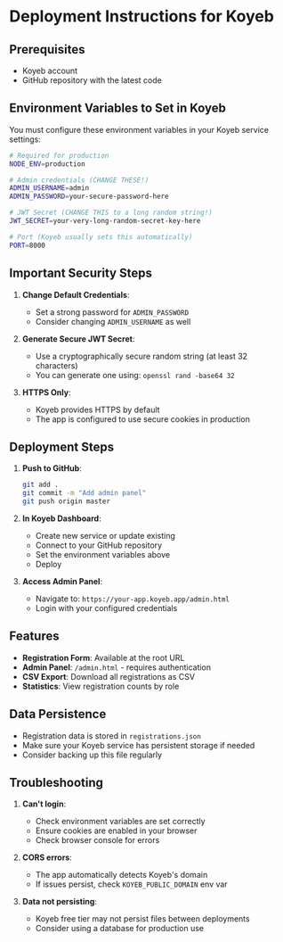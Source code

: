 # Deployment Instructions for Koyeb

## Prerequisites
- Koyeb account
- GitHub repository with the latest code

## Environment Variables to Set in Koyeb

You must configure these environment variables in your Koyeb service settings:

```bash
# Required for production
NODE_ENV=production

# Admin credentials (CHANGE THESE!)
ADMIN_USERNAME=admin
ADMIN_PASSWORD=your-secure-password-here

# JWT Secret (CHANGE THIS to a long random string!)
JWT_SECRET=your-very-long-random-secret-key-here

# Port (Koyeb usually sets this automatically)
PORT=8000
```

## Important Security Steps

1. **Change Default Credentials**: 
   - Set a strong password for `ADMIN_PASSWORD`
   - Consider changing `ADMIN_USERNAME` as well

2. **Generate Secure JWT Secret**:
   - Use a cryptographically secure random string (at least 32 characters)
   - You can generate one using: `openssl rand -base64 32`

3. **HTTPS Only**: 
   - Koyeb provides HTTPS by default
   - The app is configured to use secure cookies in production

## Deployment Steps

1. **Push to GitHub**:
   ```bash
   git add .
   git commit -m "Add admin panel"
   git push origin master
   ```

2. **In Koyeb Dashboard**:
   - Create new service or update existing
   - Connect to your GitHub repository
   - Set the environment variables above
   - Deploy

3. **Access Admin Panel**:
   - Navigate to: `https://your-app.koyeb.app/admin.html`
   - Login with your configured credentials

## Features

- **Registration Form**: Available at the root URL
- **Admin Panel**: `/admin.html` - requires authentication
- **CSV Export**: Download all registrations as CSV
- **Statistics**: View registration counts by role

## Data Persistence

- Registration data is stored in `registrations.json`
- Make sure your Koyeb service has persistent storage if needed
- Consider backing up this file regularly

## Troubleshooting

1. **Can't login**: 
   - Check environment variables are set correctly
   - Ensure cookies are enabled in your browser
   - Check browser console for errors

2. **CORS errors**: 
   - The app automatically detects Koyeb's domain
   - If issues persist, check `KOYEB_PUBLIC_DOMAIN` env var

3. **Data not persisting**: 
   - Koyeb free tier may not persist files between deployments
   - Consider using a database for production use